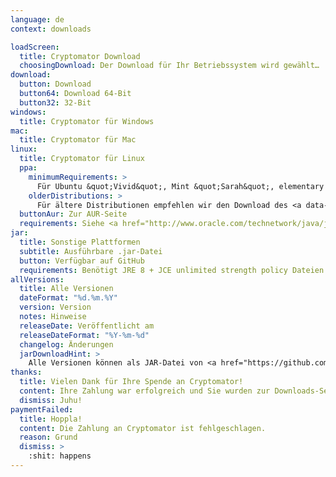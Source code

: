 ```yaml
---
language: de
context: downloads

loadScreen:
  title: Cryptomator Download
  choosingDownload: Der Download für Ihr Betriebssystem wird gewählt…
download:
  button: Download
  button64: Download 64-Bit
  button32: 32-Bit
windows:
  title: Cryptomator für Windows
mac:
  title: Cryptomator für Mac
linux:
  title: Cryptomator für Linux
  ppa:
    minimumRequirements: >
      Für Ubuntu &quot;Vivid&quot;, Mint &quot;Sarah&quot;, elementary OS &quot;Loki&quot; oder sonstige Ubuntu-basierende Distributionen von 15.04 aufwärts
    olderDistributions: >
      Für ältere Distributionen empfehlen wir den Download des <a data-toggle="collapse" data-parent="#linuxDownloadPanel" href="#linuxDownloadDeb">.deb-Pakets</a>.
  buttonAur: Zur AUR-Seite
  requirements: Siehe <a href="http://www.oracle.com/technetwork/java/javase/certconfig-2095354.html" target="_blank">detaillierte Systemanforderungen</a>
jar:
  title: Sonstige Plattformen
  subtitle: Ausführbare .jar-Datei
  button: Verfügbar auf GitHub
  requirements: Benötigt JRE 8 + JCE unlimited strength policy Dateien
allVersions:
  title: Alle Versionen
  dateFormat: "%d.%m.%Y"
  version: Version
  notes: Hinweise
  releaseDate: Veröffentlicht am
  releaseDateFormat: "%Y-%m-%d"
  changelog: Änderungen
  jarDownloadHint: >
    Alle Versionen können als JAR-Datei von <a href="https://github.com/cryptomator/cryptomator/releases" target="_blank" role="button">GitHub Releases</a> heruntergeladen werden.
thanks:
  title: Vielen Dank für Ihre Spende an Cryptomator!
  content: Ihre Zahlung war erfolgreich und Sie wurden zur Downloads-Seite weitergeleitet.
  dismiss: Juhu!
paymentFailed:
  title: Hoppla!
  content: Die Zahlung an Cryptomator ist fehlgeschlagen.
  reason: Grund
  dismiss: >
    :shit: happens
---
```

